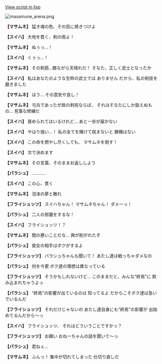 [View script in lisp](../scripts/210132093.txt)

![masamune_arena.png](../images/backgrounds/masamune_arena.png)

**【マサムネ】**
猛き魂の色、その目に焼きつけよ

**【スイハ】**
大地を貫く、剣の雨よ！

**【マサムネ】**
ぬぅっ…！

**【スイハ】**
くぅっ…！

**【マサムネ】**
その剣筋…敵ながら天晴れだ！
そなた、正しく武士となったか

**【スイハ】**
私はあなたのような生粋の武士では
ありません
だから、私の剣技を磨きました

**【マサムネ】**
ほう…
その意気や良し！

**【マサムネ】**
弓兵であったが故の剣術ならば、
それはそなたにしか扱えぬもの…
見事な修練だ

**【スイハ】**
褒められてはいるけれど…
あと一歩が届かない

**【スイハ】**
やはり強い…！
私の全てを賭けて挑まないと
勝機はない

**【スイハ】**
この命を燃やし尽くしても、
マサムネを倒す！

**【スイハ】**
次で決めます

**【マサムネ】**
その言葉、そのままお返ししよう

**【パラシュ】**
…………

**【スイハ】**
この心、貫く

**【マサムネ】**
泡沫の夢と散れ

**【フライシュッツ】**
スイハちゃん！
マサムネちゃん！
ダメーっ！

**【パラシュ】**
二人の邪魔をするな！

**【スイハ】**
フライシュッツ！？

**【マサムネ】**
間の悪いことだな…
興が削がれたぞ

**【パラシュ】**
彼女の相手はボクがするよ

**【フライシュッツ】**
パラシュちゃんも聞いて！
あたし達は戦っちゃダメなの

**【パラシュ】**
何を今更
ボク達の理想は異なっている

**【フライシュッツ】**
そうかもしれないけど…
このままだと、みんな“終焉”に
飲み込まれちゃうよっ

**【パラシュ】**
“終焉”の影響が出ているのは
知ってるよ
だからこそボク達は急いでいるんだ

**【フライシュッツ】**
それだけじゃないの
あたし達自身にも“終焉”の影響が
出始めてるんだから～っ

**【スイハ】**
フライシュッツ、
それはどういうことですかっ？

**【フライシュッツ】**
お願い
おねーちゃんの話を聞いて～っ

**【パラシュ】**
君ねぇ…

**【マサムネ】**
ふんっ！
集中が切れてしまった
仕切り直しだ